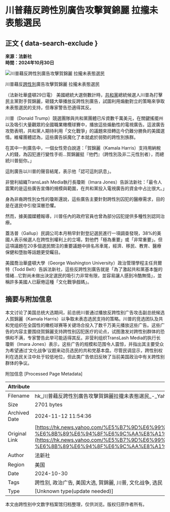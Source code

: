 # 川普藉反跨性別廣告攻擊賀錦麗 拉攏未表態選民

## 正文 { data-search-exclude }


**來源：法新社**  
**時間：2024年10月30日**  

![川普藉反跨性別廣告攻擊賀錦麗 拉攏未表態選民](https://s.yimg.com/ny/api/res/1.2/jKTPJTz1IBwzp8H7.h7rOA--/YXBwaWQ9aGlnaGxhbmRlcjt3PTk2MDtoPTY0MDtjZj13ZWJw/https://media.zenfs.com/ko/afp.com.hk/06e237f0de29572f6a89f6b898a2d8a2)

川普藉反[跨性別](https://hk.news.yahoo.com/tag/跨性別)廣告攻擊賀錦麗 拉攏未表態選民

（法新社華盛頓29日電） 美國總統大選倒數計時，[共和黨](https://hk.news.yahoo.com/tag/共和黨)總統候選人川普為打擊民主黨對手賀錦麗，砸錢大舉播放反跨性別廣告，試圖利用煽動對立的策略來爭取未表態選民的支持，但專家警告恐適得其反。

川普（Donald Trump）競選團隊與共和黨團體已斥資數千萬美元，在關鍵搖擺州以及吸引大量觀眾的全國職業橄欖球賽中，播放這些煽動性的電視廣告。這波廣告攻勢表明，共和黨人期待利用「文化戰爭」的議題來扭轉迄今仍難分勝負的美國選情。維權團體認為，這些廣告妖魔化了本就處於弱勢的跨性別族群。

在其中一則廣告中，一個女性旁白說道：「賀錦麗（Kamala Harris）支持用納稅人的錢，為囚犯進行變性手術…賀錦麗挺『他們』（跨性別及非二元性別者），而總統川普挺你。」

這則廣告以川普的聲音結尾，表示他「認可這則訊息」。

非營利組織TransLash Media執行長瓊斯（Imara Jones）告訴法新社：「最令人震驚的是這些廣告宣傳的規模與範圍，在共和黨投入電視廣告的資金中占比很大。」

身為非裔跨性別女性的瓊斯還說，這些廣告主要針對跨性別囚犯的醫療需求，目的是在選民中引發深層恐懼。

然而，據美國媒體報導，川普任內的政府官員也曾為部分囚犯提供多種性別認同治療。

蓋洛普（Gallup）民調公司本月稍早針對登記選民進行一項調查發現，38%的美國人表示候選人在跨性別權利上的立場，對他們「極為重要」或「非常重要」。但這項議題在20多個選民關注的重要議題中排名吊車尾，經濟、移民、教育、醫療保健和墮胎等話題更受矚目。

美國喬治華盛頓大學（George Washington University）政治管理學程主任貝爾特（Todd Belt）告訴法新社，這些反跨性別廣告就是「為了激起共和黨基本盤的情緒…它對尚未做出決定選民的吸引力非常有限，並容易讓人感到冷酷無情」，並稱許多美國人已厭倦這種「文化戰爭戲碼」。

## 摘要与附加信息

<!-- tcd_abstract -->
本文讨论了美国总统大选期间，前总统川普通过播放反跨性别广告攻击副总统候选人賀錦麗（Kamala Harris）以争取未表态选民支持的策略。川普的竞选团队及共和党组织在全国性的橄榄球赛等关键场合投入了数千万美元播放这些广告。这些广告的内容主要围绕賀錦麗支持跨性别囚犯医疗的论点，试图激发对跨性别群体的恐惧和不满，专家警告此举可能适得其反。非营利组织TransLash Media的执行长瓊斯（Imara Jones）表示，这些广告的规模和范围令人震惊，并指出其主要受众为希望通过‘文化战争’议题来动员选民的共和党基本盘。尽管民调显示，跨性别权利在选民关注中处于较低地位，但此类广告依旧反映了当前美国政治中有关跨性别群体的争议。
<!-- tcd_abstract_end -->

附加信息 [Processed Page Metadata]

| Attribute       | Value                                  |
|-----------------|----------------------------------------|
| Filename        | hk_川普藉反跨性別廣告攻擊賀錦麗拉攏未表態選民_-_Yahoo新聞.md                             |
| Size            | 2701 bytes                           |
| Archived Date   | 2024-11-12 11:54:36                             |
| Original Link   | [https://hk.news.yahoo.com/%E5%B7%9D%E6%99%AE%E8%97%89%E5%8F%8D%E8%B7%A8%E6%80%A7%E5%88%A5%E5%BB%A3%E5%91%8A%E6%94%BB%E6%93%8A%E8%B3%80%E9%8C%A6%E9%BA%97-%E6%8B%89%E6%94%8F%E6%9C%AA%E8%A1%A8%E6%85%8B%E9%81%B8%E6%B0%91-075001454.html](https://hk.news.yahoo.com/%E5%B7%9D%E6%99%AE%E8%97%89%E5%8F%8D%E8%B7%A8%E6%80%A7%E5%88%A5%E5%BB%A3%E5%91%8A%E6%94%BB%E6%93%8A%E8%B3%80%E9%8C%A6%E9%BA%97-%E6%8B%89%E6%94%8F%E6%9C%AA%E8%A1%A8%E6%85%8B%E9%81%B8%E6%B0%91-075001454.html)                       |
| Author          | 法新社                               |
| Region          | 美国                               |
| Date            | 2024-10-30                                 |
| Tags            | 跨性别, 政治广告, 美国大选, 賀錦麗, 川普, 文化战争, 选民                                 |
| Type            | [Unknown type(update needed)]                                 |
<!-- tcd_table_end -->

本文由跨性别中文数字档案馆归档整理，仅供浏览。版权归原作者所有。

